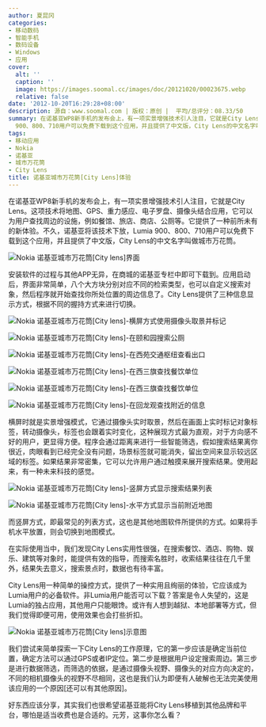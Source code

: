 ```yaml
---
author: 夏昆冈
categories:
- 移动数码
- 智能手机
- 数码设备
- Windows
- 应用
cover:
  alt: ''
  caption: ''
  image: https://images.soomal.cc/images/doc/20121020/00023675.webp
  relative: false
date: '2012-10-20T16:29:28+08:00'
description: 源自：www.soomal.com | 版权：原创 |  平均/总评分：08.33/50
summary: 在诺基亚WP8新手机的发布会上，有一项实景增强技术引人注目，它就是City Lens。这项技术将地图、GPS、重力感应、电子罗盘、摄像头结合应用，它提供了一种前所未有的新体验。不久，诺基亚将该技术下放，Lumia
  900、800、710用户可以免费下载到这个应用，并且提供了中文版，City Lens的中文名字叫做城市万花筒。
tags:
- 移动应用
- Nokia
- 诺基亚
- 城市万花筒
- City Lens
title: 诺基亚城市万花筒[City Lens]体验
---
```


在诺基亚WP8新手机的发布会上，有一项实景增强技术引人注目，它就是City Lens。这项技术将地图、GPS、重力感应、电子罗盘、摄像头结合应用，它可以为用户查找周边的设施，例如餐馆、旅店、商店、公厕等。它提供了一种前所未有的新体验。不久，诺基亚将该技术下放，Lumia 900、800、710用户可以免费下载到这个应用，并且提供了中文版，City Lens的中文名字叫做城市万花筒。

![Nokia 诺基亚城市万花筒[City lens]界面](https://images.soomal.cc/images/doc/20121020/00023675.webp)




安装软件的过程与其他APP无异，在商城的诺基亚专栏中即可下载到。应用启动后，界面非常简单，八个大方块分别对应不同的检索类型，也可以自定义搜索对象，然后程序就开始查找你所处位置的周边信息了。City Lens提供了三种信息显示方式，根据不同的握持方式来进行切换。

![Nokia 诺基亚城市万花筒[City lens]-横屏方式使用摄像头取景并标记](https://images.soomal.cc/images/doc/20121020/00023666.webp)




![Nokia 诺基亚城市万花筒[City lens]-在颐和园搜索公厕](https://images.soomal.cc/images/doc/20121020/00023669.webp)




![Nokia 诺基亚城市万花筒[City lens]-在西苑交通枢纽查看出口](https://images.soomal.cc/images/doc/20121020/00023670.webp)




![Nokia 诺基亚城市万花筒[City lens]-在西三旗查找餐饮单位](https://images.soomal.cc/images/doc/20121020/00023671.webp)




![Nokia 诺基亚城市万花筒[City lens]-在西三旗查找餐饮单位](https://images.soomal.cc/images/doc/20121020/00023672.webp)




![Nokia 诺基亚城市万花筒[City lens]-在回龙观查找附近的信息](https://images.soomal.cc/images/doc/20121020/00023673.webp)




横屏时就是实景增强模式，它通过摄像头实时取景，然后在画面上实时标记对象标签，转动摄像头，标签也会跟着实时变化，这种展现方式最为直观，对于方向感不好的用户，更显得方便。程序会通过距离来进行一些智能筛选，假如搜索结果离你很近，肉眼看到已经完全没有问题，场景标签就可能消失，留出空间来显示较远区域的标签。如果结果非常密集，它可以允许用户通过触摸来展开搜索结果。使用起来，有一种未来科技的感觉。

![Nokia 诺基亚城市万花筒[City lens]-竖屏方式显示搜索结果列表](https://images.soomal.cc/images/doc/20121020/00023667.webp)




![Nokia 诺基亚城市万花筒[City lens]-水平方式显示当前附近地图](https://images.soomal.cc/images/doc/20121020/00023668.webp)




而竖屏方式，即最常见的列表方式，这也是其他地图软件所提供的方式。如果将手机水平放置，则会切换到地图模式。

在实际使用当中，我们发现City Lens实用性很强，在搜索餐饮、酒店、购物、娱乐、建筑等对象时，能提供有效的指导，而搜索名胜时，收索结果往往在几千里外，结果失去意义，搜索景点时，数据也有待丰富。

City Lens用一种简单的操控方式，提供了一种实用且绚丽的体验，它应该成为Lumia用户的必备软件。非Lumia用户能否可以下载？答案是令人失望的，这是Lumia的独占应用，其他用户只能眼馋。或许有人想到越狱、本地部署等方式，但我们觉得即便可用，使用效果也会打些折扣。

![Nokia 诺基亚城市万花筒[City lens]示意图](https://images.soomal.cc/images/doc/20121020/00023674.webp)




我们尝试来简单探索一下City Lens的工作原理，它的第一步应该是确定当前位置，确定方法可以通过GPS或者IP定位。第二步是根据用户设定搜索周边。第三步是进行数据筛选，而筛选的依据，是通过摄像头视野、摄像头的对应方向决定的，不同的相机摄像头的视野不尽相同，这也是我们认为即便有人破解也无法完美使用该应用的一个原因[还可以有其他原因]。

好东西应该分享，其实我们也很希望诺基亚能将City Lens移植到其他品牌和平台，哪怕是适当收费也是合适的。元芳，这事你怎么看？
